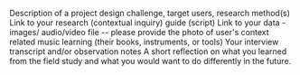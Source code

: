 Description of a project design challenge, target users, research method(s)
Link to your research (contextual inquiry) guide (script)
Link to your data - images/ audio/video file -- please provide the photo of user's context related music learning (their books, instruments, or tools)
Your interview transcript and/or observation notes
A short reflection on what you learned from the field study and what you would want to do differently in the future.

